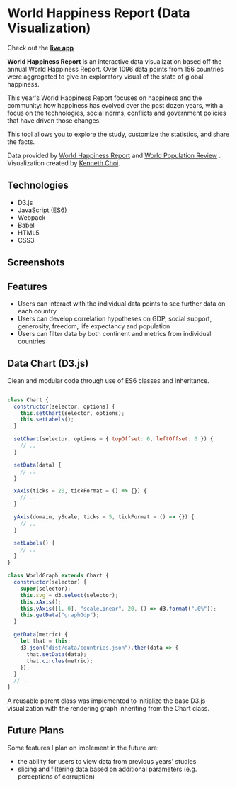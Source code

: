 # World Happiness Report (Data Visualization)
Check out the **[live app](https://mrkchoi.github.io/WHR_data_visualization/)**

**World Happiness Report** is an interactive data visualization based off the annual World Happiness Report. Over 1096 data points from 156 countries were aggregated to give an exploratory visual of the state of global happiness.  

This year's World Happiness Report focuses on happiness and the community: how happiness has evolved over the past dozen years, with a focus on the technologies, social norms, conflicts and government policies that have driven those changes.  

This tool allows you to explore the study, customize the statistics, and share the facts.  

Data provided by [World Happiness Report](https://worldhappiness.report/) and [World Population Review](http://worldpopulationreview.com/) . 
Visualization created by [Kenneth Choi](https://www.kchoi.io). 

## Technologies
* D3.js
* JavaScript (ES6)
* Webpack
* Babel
* HTML5
* CSS3

## Screenshots

## Features
* Users can interact with the individual data points to see further data on each country
* Users can develop correlation hypotheses on GDP, social support, generosity, freedom, life expectancy and population
* Users can filter data by both continent and metrics from individual countries

## Data Chart (D3.js)

Clean and modular code through use of ES6 classes and inheritance.

```javascript

class Chart {
  constructor(selector, options) {
    this.setChart(selector, options);
    this.setLabels();
  }

  setChart(selector, options = { topOffset: 0, leftOffset: 0 }) {
    // ..
  }

  setData(data) {
    // ..
  }

  xAxis(ticks = 20, tickFormat = () => {}) {
    // ..
  }

  yAxis(domain, yScale, ticks = 5, tickFormat = () => {}) {
    // ..
  }

  setLabels() {
    // ..
  }
}

class WorldGraph extends Chart {
  constructor(selector) {
    super(selector);
    this.svg = d3.select(selector);
    this.xAxis();
    this.yAxis([1, 0], "scaleLinear", 20, () => d3.format(".0%"));
    this.getData("graphGdp");
  }

  getData(metric) {
    let that = this;
    d3.json("dist/data/countries.json").then(data => {
      that.setData(data);
      that.circles(metric);
    });
  }
  // ..
}
```

A reusable parent class was implemented to initialize the base D3.js visualization with the rendering graph inheriting from the Chart class.

## Future Plans
Some features I plan on implement in the future are:

* the ability for users to view data from previous years' studies
* slicing and filtering data based on additional parameters (e.g. perceptions of corruption)
